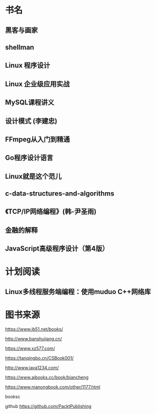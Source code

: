 # 书名

## 黑客与画家
## shellman
## Linux 程序设计
## Linux 企业级应用实战
## MySQL课程讲义
## 设计模式 (李建忠)
## FFmpeg从入门到精通
## Go程序设计语言
## Linux就是这个范儿
## c-data-structures-and-algorithms
## 《TCP/IP网络编程》(韩-尹圣雨)
## 金融的解释
## JavaScript高级程序设计（第4版）

# 计划阅读

## Linux多线程服务端编程：使用muduo C++网络库


# 图书来源
https://www.jb51.net/books/

http://www.banshujiang.cn/

https://www.xz577.com/

https://tanqingbo.cn/CSBook001/

http://www.java1234.com/

https://www.aibooks.cc/book/biancheng

https://www.manongbook.com/other/1177.html

booksc

github  https://github.com/PacktPublishing
